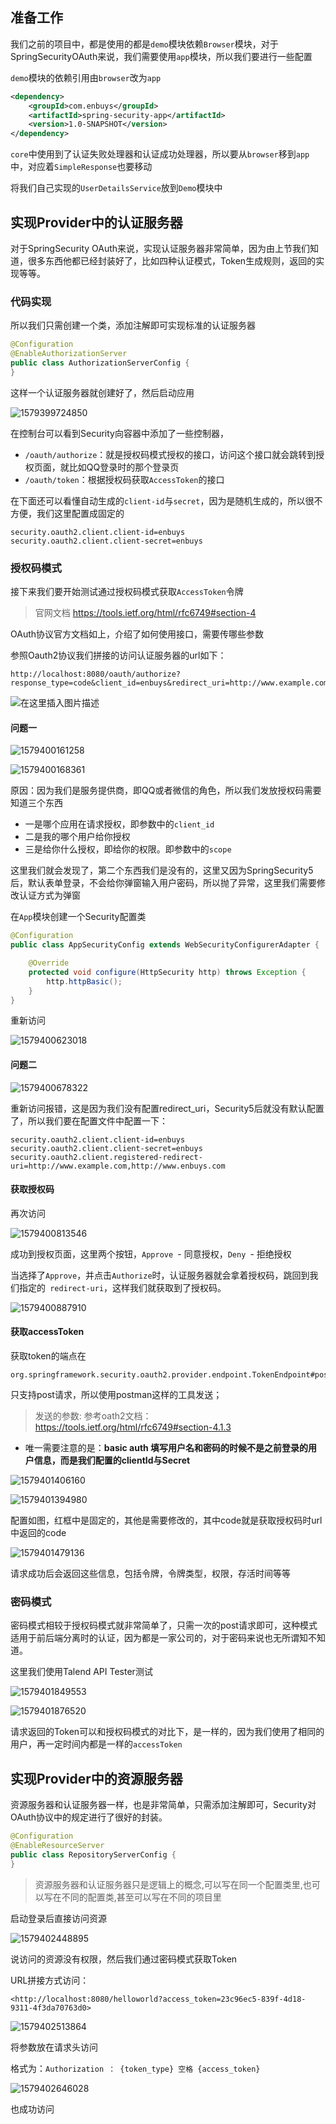 ## 准备工作

我们之前的项目中，都是使用的都是`demo`模块依赖`Browser`模块，对于SpringSecurityOAuth来说，我们需要使用`app`模块，所以我们要进行一些配置

`demo`模块的依赖引用由`browser`改为`app`

```xml
<dependency>
    <groupId>com.enbuys</groupId>
    <artifactId>spring-security-app</artifactId>
    <version>1.0-SNAPSHOT</version>
</dependency>
```

`core`中使用到了认证失败处理器和认证成功处理器，所以要从`browser`移到`app`中，对应着`SimpleResponse`也要移动

将我们自己实现的`UserDetailsService`放到`Demo`模块中

## 实现Provider中的认证服务器

对于SpringSecurity OAuth来说，实现认证服务器非常简单，因为由上节我们知道，很多东西他都已经封装好了，比如四种认证模式，Token生成规则，返回的实现等等。

### 代码实现

所以我们只需创建一个类，添加注解即可实现标准的认证服务器

```java
@Configuration
@EnableAuthorizationServer
public class AuthorizationServerConfig {
}
```

这样一个认证服务器就创建好了，然后启动应用

![1579399724850](../image/1579399724850.png)

在控制台可以看到Security向容器中添加了一些控制器，

- `/oauth/authorize`：就是授权码模式授权的接口，访问这个接口就会跳转到授权页面，就比如QQ登录时的那个登录页
- `/oauth/token`：根据授权码获取`AccessToken`的接口

在下面还可以看懂自动生成的`client-id`与`secret`，因为是随机生成的，所以很不方便，我们这里配置成固定的

```properties
security.oauth2.client.client-id=enbuys
security.oauth2.client.client-secret=enbuys
```

### 授权码模式

接下来我们要开始测试通过授权码模式获取`AccessToken`令牌

>  官网文档 <https://tools.ietf.org/html/rfc6749#section-4>

OAuth协议官方文档如上，介绍了如何使用接口，需要传哪些参数

参照Oauth2协议我们拼接的访问认证服务器的url如下：

```
http://localhost:8080/oauth/authorize?response_type=code&client_id=enbuys&redirect_uri=http://www.example.com&scope=all
```

![在这里插入图片描述](../image/20191014231323899.png)

#### 问题一

![1579400161258](../image/1579400161258.png)

![1579400168361](../image/1579400168361.png)

原因：因为我们是服务提供商，即QQ或者微信的角色，所以我们发放授权码需要知道三个东西

- 一是哪个应用在请求授权，即参数中的`client_id`
- 二是我的哪个用户给你授权
- 三是给你什么授权，即给你的权限。即参数中的`scope`

这里我们就会发现了，第二个东西我们是没有的，这里又因为SpringSecurity5后，默认表单登录，不会给你弹窗输入用户密码，所以抛了异常，这里我们需要修改认证方式为弹窗

在`App`模块创建一个Security配置类

```java
@Configuration
public class AppSecurityConfig extends WebSecurityConfigurerAdapter {

    @Override
    protected void configure(HttpSecurity http) throws Exception {
        http.httpBasic();
    }
}
```

重新访问

![1579400623018](../image/1579400623018.png)

#### 问题二

![1579400678322](../image/1579400678322.png)

重新访问报错，这是因为我们没有配置redirect_uri，Security5后就没有默认配置了，所以我们要在配置文件中配置一下：

```properties
security.oauth2.client.client-id=enbuys
security.oauth2.client.client-secret=enbuys
security.oauth2.client.registered-redirect-uri=http://www.example.com,http://www.enbuys.com
```

#### 获取授权码

再次访问

![1579400813546](../image/1579400813546.png)

成功到授权页面，这里两个按钮，`Approve `- 同意授权，`Deny `- 拒绝授权

当选择了`Approve`，并点击`Authorize`时，认证服务器就会拿着授权码，跳回到我们指定的` redirect-uri`，这样我们就获取到了授权码。

![1579400887910](../image/1579400887910.png)

#### 获取accessToken

获取token的端点在

```
org.springframework.security.oauth2.provider.endpoint.TokenEndpoint#postAccessToken
```

只支持post请求，所以使用postman这样的工具发送；

>  发送的参数: 参考oath2文档：https://tools.ietf.org/html/rfc6749#section-4.1.3

* 唯一需要注意的是：**basic auth 填写用户名和密码的时候不是之前登录的用户信息，而是我们配置的clientId与Secret**

![1579401406160](../image/1579401406160.png)

![1579401394980](../image/1579401394980.png)

配置如图，红框中是固定的，其他是需要修改的，其中code就是获取授权码时url中返回的code

![1579401479136](../image/1579401479136.png)

请求成功后会返回这些信息，包括令牌，令牌类型，权限，存活时间等等

### 密码模式

密码模式相较于授权码模式就非常简单了，只需一次的post请求即可，这种模式适用于前后端分离时的认证，因为都是一家公司的，对于密码来说也无所谓知不知道。

这里我们使用Talend API Tester测试

![1579401849553](../image/1579401849553.png)

![1579401876520](../image/1579401876520.png)

请求返回的Token可以和授权码模式的对比下，是一样的，因为我们使用了相同的用户，再一定时间内都是一样的`accessToken`

## 实现Provider中的资源服务器

资源服务器和认证服务器一样，也是非常简单，只需添加注解即可，Security对OAuth协议中的规定进行了很好的封装。

```java
@Configuration
@EnableResourceServer
public class RepositoryServerConfig {
}
```

>资源服务器和认证服务器只是逻辑上的概念,可以写在同一个配置类里,也可以写在不同的配置类,甚至可以写在不同的项目里

启动登录后直接访问资源

![1579402448895](../image/1579402448895.png)

说访问的资源没有权限，然后我们通过密码模式获取Token

URL拼接方式访问：

`<http://localhost:8080/helloworld?access_token=23c96ec5-839f-4d18-9311-4f3da70763d0>`

![1579402513864](../image/1579402513864.png)

将参数放在请求头访问

格式为：`Authorization ： {token_type} 空格 {access_token}`

![1579402646028](../image/1579402646028.png)

也成功访问